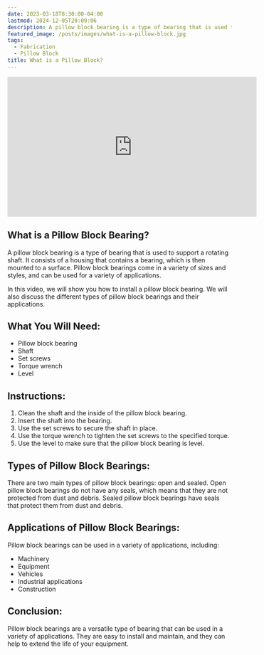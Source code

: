 ```yaml
---
date: 2023-03-18T8:30:00-04:00
lastmod: 2024-12-05T20:09:06
description: A pillow block bearing is a type of bearing that is used to support a rotating shaft.
featured_image: /posts/images/what-is-a-pillow-block.jpg
tags:
  - Fabrication
  - Pillow Block
title: What is a Pillow Block?
---
```


<div class="iframe-16-9-container">
<iframe class="youTubeIframe" width="560" height="315" src="https://www.youtube.com/embed/bQb7zgljaxA?rel=0" title="YouTube video player" frameborder="0" allow="accelerometer; autoplay; clipboard-write; encrypted-media; gyroscope; picture-in-picture; web-share" allowfullscreen></iframe>
</div>

## What is a Pillow Block Bearing?

A pillow block bearing is a type of bearing that is used to support a rotating shaft. It consists of a housing that contains a bearing, which is then mounted to a surface. Pillow block bearings come in a variety of sizes and styles, and can be used for a variety of applications.

In this video, we will show you how to install a pillow block bearing. We will also discuss the different types of pillow block bearings and their applications.

## What You Will Need:

- Pillow block bearing
- Shaft
- Set screws
- Torque wrench
- Level

## Instructions:

1. Clean the shaft and the inside of the pillow block bearing.
2. Insert the shaft into the bearing.
3. Use the set screws to secure the shaft in place.
4. Use the torque wrench to tighten the set screws to the specified torque.
5. Use the level to make sure that the pillow block bearing is level.

## Types of Pillow Block Bearings:

There are two main types of pillow block bearings: open and sealed. Open pillow block bearings do not have any seals, which means that they are not protected from dust and debris. Sealed pillow block bearings have seals that protect them from dust and debris.

## Applications of Pillow Block Bearings:

Pillow block bearings can be used in a variety of applications, including:

- Machinery
- Equipment
- Vehicles
- Industrial applications
- Construction

## Conclusion:

Pillow block bearings are a versatile type of bearing that can be used in a variety of applications. They are easy to install and maintain, and they can help to extend the life of your equipment.
